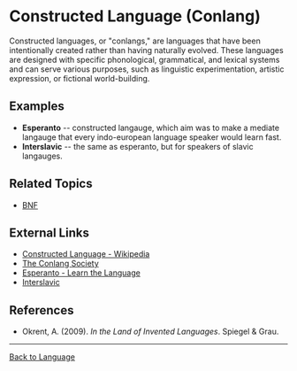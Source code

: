 # Constructed Language (Conlang)

Constructed languages, or "conlangs," are languages that have been intentionally created rather than having naturally evolved. These languages are designed with specific phonological, grammatical, and lexical systems and can serve various purposes, such as linguistic experimentation, artistic expression, or fictional world-building.


## Examples

- **Esperanto** -- constructed langauge, which aim was to make a mediate langauge that every indo-european language speaker would learn fast.
- **Interslavic** -- the same as esperanto, but for speakers of slavic langauges.


## Related Topics

- [BNF](../../Studies/Types/Computational-Linguistics/Language-Models/Backus-Nauer-Form.md)

## External Links

- [Constructed Language - Wikipedia](https://en.wikipedia.org/wiki/Constructed_language)
- [The Conlang Society](https://conlang.org/)
- [Esperanto - Learn the Language](https://en.duolingo.com/course/eo/en/Learn-Esperanto)
- [Interslavic](https://en.wikipedia.org/wiki/Interslavic)

## References

- Okrent, A. (2009). *In the Land of Invented Languages*. Spiegel & Grau.

---

[Back to Language](README.md)
